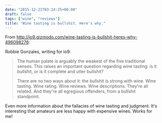 ```yaml
---
date: "2015-12-21T03:24:25+00:00"
draft: false
tags: ["wine", "reviews"]
title: "Wine tasting is bullshit. Here's why."
---
```

From http://io9.gizmodo.com/wine-tasting-is-bullshit-heres-why-496098276:

Robbie Gonzales, writing for io9:

>The human palate is arguably the weakest of the five traditional senses. This raises an important question regarding wine tasting: is it bullshit, or is it complete and utter bullshit?
>
>There are no two ways about it: the bullshit is strong with wine. Wine tasting. Wine rating. Wine reviews. Wine descriptions. They're all related. And they're all egregious offenders, from a bullshit standpoint.

Even more information about the fallacies of wine tasting and judgment. It's interesting that amateurs are less happy with expensive wines. Works for me!